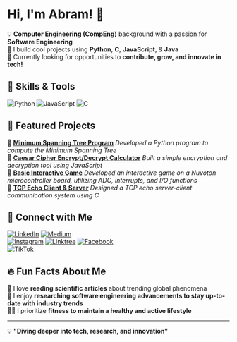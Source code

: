 # Hi, I'm Abram! 👋

💡 **Computer Engineering (CompEng)** background with a passion for **Software Engineering**<br>
🚀 I build cool projects using **Python**, **C**, **JavaScript**, & **Java**<br>
🎯 Currently looking for opportunities to **contribute, grow, and innovate in tech!**

## 🚀 Skills & Tools
![Python](https://img.shields.io/badge/Python-3776AB?style=for-the-badge&logo=python&logoColor=white)
![JavaScript](https://img.shields.io/badge/JavaScript-F7DF1E?style=for-the-badge&logo=javascript&logoColor=black)
![C](https://img.shields.io/badge/C-00599C?style=for-the-badge&logo=c&logoColor=white)

## 📌 Featured Projects
🔹 **[Minimum Spanning Tree Program](https://github.com/abramdarmaputra/minimumspanningTree)**
_Developed a Python program to compute the Minimum Spanning Tree_<br>
🔹 **[Caesar Cipher Encrypt/Decrypt Calculator](https://github.com/abramdarmaputra/Caesarcipher-calc)**
_Built a simple encryption and decryption tool using JavaScript_<br>
🔹 **[Basic Interactive Game](https://github.com/abramdarmaputra/Buahahaha_Group17_Final-Project)**
_Developed an interactive game on a Nuvoton microcontroller board, utilizing ADC, interrupts, and I/O functions_<br>
🔹 **[TCP Echo Client & Server](https://github.com/abramdarmaputra/tcp-echo-fork)**
_Designed a TCP echo server-client communication system using C_

## 🔗 Connect with Me
[![LinkedIn](https://img.shields.io/badge/LinkedIn-0A66C2?style=for-the-badge&logo=linkedin&logoColor=white)](https://www.linkedin.com/in/abramdarmaputra/)
[![Medium](https://img.shields.io/badge/Medium-12100E?style=for-the-badge&logo=medium&logoColor=white)](https://medium.com/@abramdrmx)<br>
[![Instagram](https://img.shields.io/badge/Instagram-E4405F?style=for-the-badge&logo=instagram&logoColor=white)](https://www.instagram.com/abramdrmptr/)
[![Linktree](https://img.shields.io/badge/Linktree-43E660?style=for-the-badge&logo=linktree&logoColor=white)](https://linktr.ee/abramdarmaputra)
[![Facebook](https://img.shields.io/badge/Facebook-1877F2?style=for-the-badge&logo=facebook&logoColor=white)](https://www.facebook.com/abram.darmaputra.9)<br>
[![TikTok](https://img.shields.io/badge/TikTok-000000?style=for-the-badge&logo=tiktok&logoColor=white)](https://www.tiktok.com/@blueskyy___1)

## 🔥 Fun Facts About Me
🧠 I love **reading scientific articles** about trending global phenomena<br>
🔎 I enjoy **researching software engineering advancements to stay up-to-date with industry trends**<br>
🏋️‍♂️ I prioritize **fitness to maintain a healthy and active lifestyle**

---

💡 **"Diving deeper into tech, research, and innovation"**
